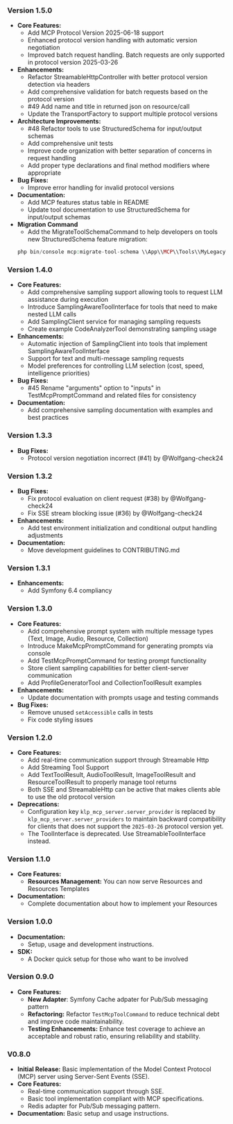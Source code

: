 ### Version 1.5.0
- **Core Features:**
  - Add MCP Protocol Version 2025-06-18 support
  - Enhanced protocol version handling with automatic version negotiation
  - Improved batch request handling. Batch requests are only supported in protocol version 2025-03-26
- **Enhancements:**
  - Refactor StreamableHttpController with better protocol version detection via headers
  - Add comprehensive validation for batch requests based on the protocol version
  - #49 Add name and title in returned json on resource/call
  - Update the TransportFactory to support multiple protocol versions
- **Architecture Improvements:**
  - #48 Refactor tools to use StructuredSchema for input/output schemas
  - Add comprehensive unit tests
  - Improve code organization with better separation of concerns in request handling
  - Add proper type declarations and final method modifiers where appropriate
- **Bug Fixes:**
  - Improve error handling for invalid protocol versions
- **Documentation:**
  - Add MCP features status table in README
  - Update tool documentation to use StructuredSchema for input/output schemas
- **Migration Command**
  - Add the MigrateToolSchemaCommand to help developers on tools new StructuredSchema feature migration:
  ```php  
  php bin/console mcp:migrate-tool-schema \\App\\MCP\\Tools\\MyLegacyTool
  ```

### Version 1.4.0
- **Core Features:**
  - Add comprehensive sampling support allowing tools to request LLM assistance during execution
  - Introduce SamplingAwareToolInterface for tools that need to make nested LLM calls
  - Add SamplingClient service for managing sampling requests
  - Create example CodeAnalyzerTool demonstrating sampling usage
- **Enhancements:**
  - Automatic injection of SamplingClient into tools that implement SamplingAwareToolInterface
  - Support for text and multi-message sampling requests
  - Model preferences for controlling LLM selection (cost, speed, intelligence priorities)
- **Bug Fixes:**
  - #45 Rename "arguments" option to "inputs" in TestMcpPromptCommand and related files for consistency
- **Documentation:**
  - Add comprehensive sampling documentation with examples and best practices

### Version 1.3.3
- **Bug Fixes:**
  - Protocol version negotiation incorrect (#41) by @Wolfgang-check24

### Version 1.3.2
- **Bug Fixes:**
  - Fix protocol evaluation on client request (#38) by @Wolfgang-check24
  - Fix SSE stream blocking issue (#36) by @Wolfgang-check24
- **Enhancements:**
  - Add test environment initialization and conditional output handling adjustments
- **Documentation:**
  - Move development guidelines to CONTRIBUTING.md

### Version 1.3.1
- **Enhancements:**
  - Add Symfony 6.4 compliancy

### Version 1.3.0

- **Core Features:**
  - Add comprehensive prompt system with multiple message types (Text, Image, Audio, Resource, Collection)
  - Introduce MakeMcpPromptCommand for generating prompts via console
  - Add TestMcpPromptCommand for testing prompt functionality
  - Store client sampling capabilities for better client-server communication
  - Add ProfileGeneratorTool and CollectionToolResult examples
- **Enhancements:**
   - Update documentation with prompts usage and testing commands
- **Bug Fixes:**
  - Remove unused `setAccessible` calls in tests
  - Fix code styling issues
         
### Version 1.2.0

- **Core Features:**
  - Add real-time communication support through Streamable Http
  - Add Streaming Tool Support
  - Add TextToolResult, AudioToolResult, ImageToolResult and ResourceToolResult to properly manage tool returns
  - Both SSE and StreamableHttp can be active that makes clients able to use the old protocol version
- **Deprecations:**
  - Configuration key `klp_mcp_server.server_provider` is replaced by `klp_mcp_server.server_providers` to maintain backward compatibility
  for clients that does not support the `2025-03-26` protocol version yet.
  - The ToolInterface is deprecated. Use StreamableToolInterface instead.

### Version 1.1.0

- **Core Features:**
  - **Resources Management:** You can now serve Resources and Resources Templates
- **Documentation:**
  - Complete documentation about how to implement your Resources

### Version 1.0.0

- **Documentation:**
  - Setup, usage and development instructions.
- **SDK:**
  - A Docker quick setup for those who want to be involved

### Version 0.9.0

- **Core Features:**
  - **New Adapter**: Symfony Cache adpater for Pub/Sub messaging pattern
  - **Refactoring:** Refactor `TestMcpToolCommand` to reduce technical debt and improve code maintainability.
  - **Testing Enhancements:** Enhance test coverage to achieve an acceptable and robust ratio, ensuring reliability and stability.


### V0.8.0
- **Initial Release:**
  Basic implementation of the Model Context Protocol (MCP) server using Server-Sent Events (SSE).
- **Core Features:**
  - Real-time communication support through SSE.
  - Basic tool implementation compliant with MCP specifications.
  - Redis adapter for Pub/Sub messaging pattern.
- **Documentation:** Basic setup and usage instructions.
